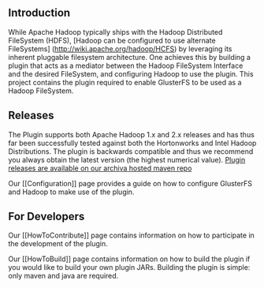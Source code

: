 ## Introduction ##

While Apache Hadoop typically ships with the Hadoop Distributed FileSystem (HDFS), [Hadoop can be configured to use alternate FileSystems] (http://wiki.apache.org/hadoop/HCFS) by leveraging its inherent pluggable filesystem architecture. One achieves this by building a plugin that acts as a mediator between the Hadoop FileSystem Interface and the desired FileSystem, and configuring Hadoop to use the plugin. This project contains the plugin required to enable GlusterFS to be used as a Hadoop FileSystem. 

## Releases ##

The Plugin supports both Apache Hadoop 1.x and 2.x releases and has thus far been successfully tested against both the Hortonworks and Intel Hadoop Distributions. The plugin is backwards compatible and thus we recommend you always obtain the latest version (the highest numerical value). [Plugin releases are available on our archiva hosted maven repo](http://23.23.239.119/archiva/browse/org.apache.hadoop.fs.glusterfs/glusterfs-hadoop) 

Our [[Configuration]] page provides a guide on how to configure GlusterFS and Hadoop to make use of the plugin.  

## For Developers ##

Our [[HowToContribute]] page contains information on how to participate in the development of the plugin.

Our [[HowToBuild]] page contains information on how to build the plugin if you would like to build your own plugin JARs.  Building the plugin is simple: only maven and java are required. 
